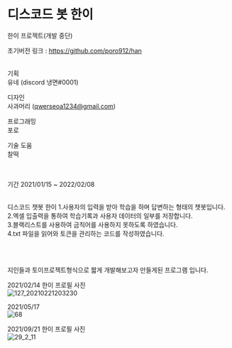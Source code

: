 # 디스코드 봇 한이

한이 프로젝트(개발 중단)<br/>

초기버전 링크 : https://github.com/poro912/han<br/>
<br/>

기획<br/>
유네 (discord  냉면#0001)<br/>

디자인<br/>
사과머리 (qwerseoa1234@gmail.com)<br/>

프로그래밍<br/>
포로<br/>

기술 도움<br/>
찰떡 <br/>
<br/><br/>


기간 2021/01/15 ~ 2022/02/08
<br/><br/>


디스코드 챗봇 한이
1.사용자의 입력을 받아 학습을 하며 답변하는 형태의 챗봇입니다.<br/>
2.엑셀 입출력을 통하여 학습기록과 사용자 데이터의 일부를 저장합니다.<br/>
3.블랙리스트를 사용하여 금칙어를 사용하지 못하도록 하였습니다.<br/>
4.txt 파일을 읽어와 토큰을 관리하는 코드를 작성하였습니다.<br/>


<br/><br/>

지인들과 토이프로젝트형식으로 짧게 개발해보고자 만들게된 프로그램 입니다.<br>


2021/02/14 한이 프로필 사진<br>
![127_20210221203230](https://user-images.githubusercontent.com/40479447/153002067-ba0cc3f9-57de-44e8-8ec2-5328990ba166.png)
<br>

2021/05/17<br>
![68](https://user-images.githubusercontent.com/40479447/153006694-22f157bb-042c-40f7-8924-82f759e2480d.png)



2021/09/21 한이 프로필 사진<br>
![29_2_11](https://user-images.githubusercontent.com/40479447/153002327-1e7f19fc-8dbb-419f-be9e-fdbb6192ba08.png)
